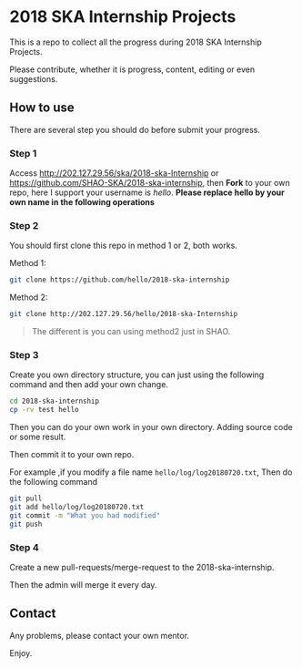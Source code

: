 # 2018 SKA Internship Projects

This is a repo to collect all the progress during 2018 SKA Internship Projects.

Please contribute, whether it is progress, content, editing or even suggestions.

## How to use

There are several step you should do before submit your progress.

### Step 1

Access http://202.127.29.56/ska/2018-ska-Internship or https://github.com/SHAO-SKA/2018-ska-internship, then **Fork** to your own repo, here I support your username is *hello*. **Please replace hello by your own name in the following operations**

### Step 2

You should first clone this repo in method 1 or 2, both works.

Method 1:

```bash
git clone https://github.com/hello/2018-ska-internship
```

Method 2:

```bash
git clone http://202.127.29.56/hello/2018-ska-Internship
```

> The different is you can using method2 just in SHAO.

### Step 3

Create you own directory structure, you can just using the following command and then add your own change.

```bash
cd 2018-ska-internship
cp -rv test hello
```

Then you can do your own work in your own directory. Adding source code or some result.

Then commit it to your own repo.

For example ,if you modify a file name `hello/log/log20180720.txt`, Then do the following command

```bash
git pull
git add hello/log/log20180720.txt
git commit -m "What you had modified"
git push
```

### Step 4

Create a new pull-requests/merge-request to the 2018-ska-internship.

Then the admin will merge it every day.

## Contact

Any problems, please contact your own mentor.

Enjoy.
